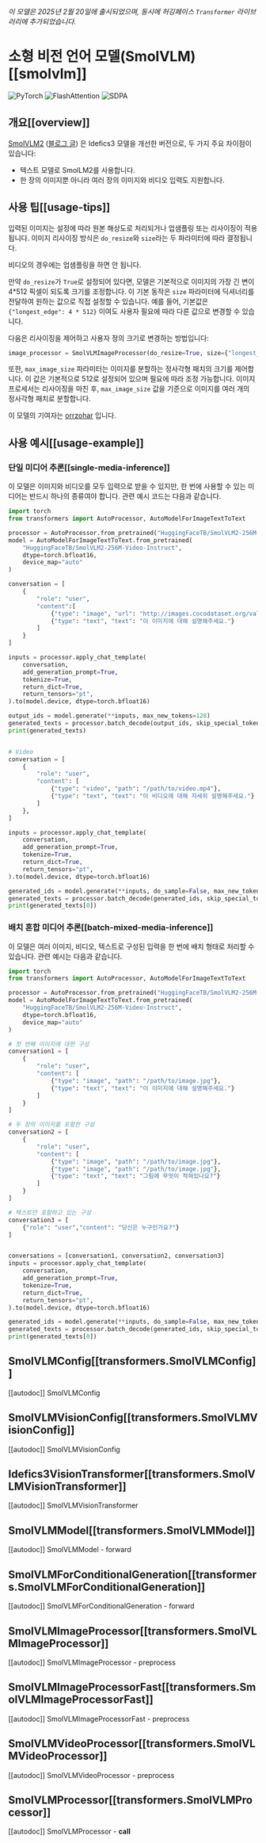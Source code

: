 <!--Copyright 2025 The HuggingFace Team. All rights reserved.

Licensed under the Apache License, Version 2.0 (the "License"); you may not use this file except in compliance with
the License. You may obtain a copy of the License at

http://www.apache.org/licenses/LICENSE-2.0

Unless required by applicable law or agreed to in writing, software distributed under the License is distributed on
an "AS IS" BASIS, WITHOUT WARRANTIES OR CONDITIONS OF ANY KIND, either express or implied. See the License for the
specific language governing permissions and limitations under the License.

⚠️ Note that this file is in Markdown but contain specific syntax for our doc-builder (similar to MDX) that may not be
rendered properly in your Markdown viewer.

-->
*이 모델은 2025년 2월 20일에 출시되었으며, 동시에 허깅페이스 `Transformer` 라이브러리에 추가되었습니다.*

# 소형 비전 언어 모델(SmolVLM)[[smolvlm]]

<div class="flex flex-wrap space-x-1">
<img alt="PyTorch" src="https://img.shields.io/badge/PyTorch-DE3412?style=flat&logo=pytorch&logoColor=white">
<img alt="FlashAttention" src="https://img.shields.io/badge/%E2%9A%A1%EF%B8%8E%20FlashAttention-eae0c8?style=flat">
<img alt="SDPA" src="https://img.shields.io/badge/SDPA-DE3412?style=flat&logo=pytorch&logoColor=white">
</div>

## 개요[[overview]]
[SmolVLM2](https://huggingface.co/papers/2504.05299) ([블로그 글](https://huggingface.co/blog/smolvlm2)) 은 Idefics3 모델을 개선한 버전으로, 두 가지 주요 차이점이 있습니다:

- 텍스트 모델로 SmolLM2를 사용합니다.
- 한 장의 이미지뿐 아니라 여러 장의 이미지와 비디오 입력도 지원합니다.

## 사용 팁[[usage-tips]]

입력된 이미지는 설정에 따라 원본 해상도로 처리되거나 업샘플링 또는 리사이징이 적용됩니다. 이미지 리사이징 방식은 `do_resize`와 `size`라는 두 파라미터에 따라 결정됩니다.

비디오의 경우에는 업샘플링을 하면 안 됩니다.

만약 `do_resize`가 `True`로 설정되어 있다면, 모델은 기본적으로 이미지의 가장 긴 변이 4*512 픽셀이 되도록 크기를 조정합니다.
이 기본 동작은 `size` 파라미터에 딕셔너리를 전달하여 원하는 값으로 직접 설정할 수 있습니다. 예를 들어, 기본값은 `{"longest_edge": 4 * 512}` 이여도 사용자 필요에 따라 다른 값으로 변경할 수 있습니다.

다음은 리사이징을 제어하고 사용자 정의 크기로 변경하는 방법입니다:
```python
image_processor = SmolVLMImageProcessor(do_resize=True, size={"longest_edge": 2 * 512}, max_image_size=512)
```

또한, `max_image_size` 파라미터는 이미지를 분할하는 정사각형 패치의 크기를 제어합니다. 이 값은 기본적으로 512로 설정되어 있으며 필요에 따라 조정 가능합니다. 이미지 프로세서는 리사이징을 마친 후, `max_image_size` 값을 기준으로 이미지를 여러 개의 정사각형 패치로 분할합니다.

이 모델의 기여자는 [orrzohar](https://huggingface.co/orrzohar) 입니다.



## 사용 예시[[usage-example]]

### 단일 미디어 추론[[single-media-inference]]

이 모델은 이미지와 비디오를 모두 입력으로 받을 수 있지만, 한 번에 사용할 수 있는 미디어는 반드시 하나의 종류여야 합니다. 관련 예시 코드는 다음과 같습니다.

```python
import torch
from transformers import AutoProcessor, AutoModelForImageTextToText

processor = AutoProcessor.from_pretrained("HuggingFaceTB/SmolVLM2-256M-Video-Instruct")
model = AutoModelForImageTextToText.from_pretrained(
    "HuggingFaceTB/SmolVLM2-256M-Video-Instruct",
    dtype=torch.bfloat16,
    device_map="auto"
)

conversation = [
    {
        "role": "user",
        "content":[
            {"type": "image", "url": "http://images.cocodataset.org/val2017/000000039769.jpg"},
            {"type": "text", "text": "이 이미지에 대해 설명해주세요."}
        ]
    }
]

inputs = processor.apply_chat_template(
    conversation,
    add_generation_prompt=True,
    tokenize=True,
    return_dict=True,
    return_tensors="pt",
).to(model.device, dtype=torch.bfloat16)

output_ids = model.generate(**inputs, max_new_tokens=128)
generated_texts = processor.batch_decode(output_ids, skip_special_tokens=True)
print(generated_texts)


# Video
conversation = [
    {
        "role": "user",
        "content": [
            {"type": "video", "path": "/path/to/video.mp4"},
            {"type": "text", "text": "이 비디오에 대해 자세히 설명해주세요."}
        ]
    },
]

inputs = processor.apply_chat_template(
    conversation,
    add_generation_prompt=True,
    tokenize=True,
    return_dict=True,
    return_tensors="pt",
).to(model.device, dtype=torch.bfloat16)

generated_ids = model.generate(**inputs, do_sample=False, max_new_tokens=100)
generated_texts = processor.batch_decode(generated_ids, skip_special_tokens=True)
print(generated_texts[0])
```

### 배치 혼합 미디어 추론[[batch-mixed-media-inference]]

이 모델은 여러 이미지, 비디오, 텍스트로 구성된 입력을 한 번에 배치 형태로 처리할 수 있습니다. 관련 예시는 다음과 같습니다.

```python
import torch
from transformers import AutoProcessor, AutoModelForImageTextToText

processor = AutoProcessor.from_pretrained("HuggingFaceTB/SmolVLM2-256M-Video-Instruct")
model = AutoModelForImageTextToText.from_pretrained(
    "HuggingFaceTB/SmolVLM2-256M-Video-Instruct",
    dtype=torch.bfloat16,
    device_map="auto"
)

# 첫 번째 이미지에 대한 구성
conversation1 = [
    {
        "role": "user",
        "content": [
            {"type": "image", "path": "/path/to/image.jpg"},
            {"type": "text", "text": "이 이미지에 대해 설명해주세요."}
        ]
    }
]

# 두 장의 이미지를 포함한 구성
conversation2 = [
    {
        "role": "user",
        "content": [
            {"type": "image", "path": "/path/to/image.jpg"},
            {"type": "image", "path": "/path/to/image.jpg"},
            {"type": "text", "text": "그림에 무엇이 적혀있나요?"}
        ]
    }
]

# 텍스트만 포함하고 있는 구성
conversation3 = [
    {"role": "user","content": "당신은 누구인가요?"}
]


conversations = [conversation1, conversation2, conversation3]
inputs = processor.apply_chat_template(
    conversation,
    add_generation_prompt=True,
    tokenize=True,
    return_dict=True,
    return_tensors="pt",
).to(model.device, dtype=torch.bfloat16)

generated_ids = model.generate(**inputs, do_sample=False, max_new_tokens=100)
generated_texts = processor.batch_decode(generated_ids, skip_special_tokens=True)
print(generated_texts[0])
```

## SmolVLMConfig[[transformers.SmolVLMConfig]]

[[autodoc]] SmolVLMConfig

## SmolVLMVisionConfig[[transformers.SmolVLMVisionConfig]]

[[autodoc]] SmolVLMVisionConfig

## Idefics3VisionTransformer[[transformers.SmolVLMVisionTransformer]]

[[autodoc]] SmolVLMVisionTransformer

## SmolVLMModel[[transformers.SmolVLMModel]]

[[autodoc]] SmolVLMModel
    - forward

## SmolVLMForConditionalGeneration[[transformers.SmolVLMForConditionalGeneration]]

[[autodoc]] SmolVLMForConditionalGeneration
    - forward

## SmolVLMImageProcessor[[transformers.SmolVLMImageProcessor]]
[[autodoc]] SmolVLMImageProcessor
    - preprocess

## SmolVLMImageProcessorFast[[transformers.SmolVLMImageProcessorFast]]
[[autodoc]] SmolVLMImageProcessorFast
    - preprocess

## SmolVLMVideoProcessor[[transformers.SmolVLMVideoProcessor]]
[[autodoc]] SmolVLMVideoProcessor
    - preprocess

## SmolVLMProcessor[[transformers.SmolVLMProcessor]]
[[autodoc]] SmolVLMProcessor
    - __call__
